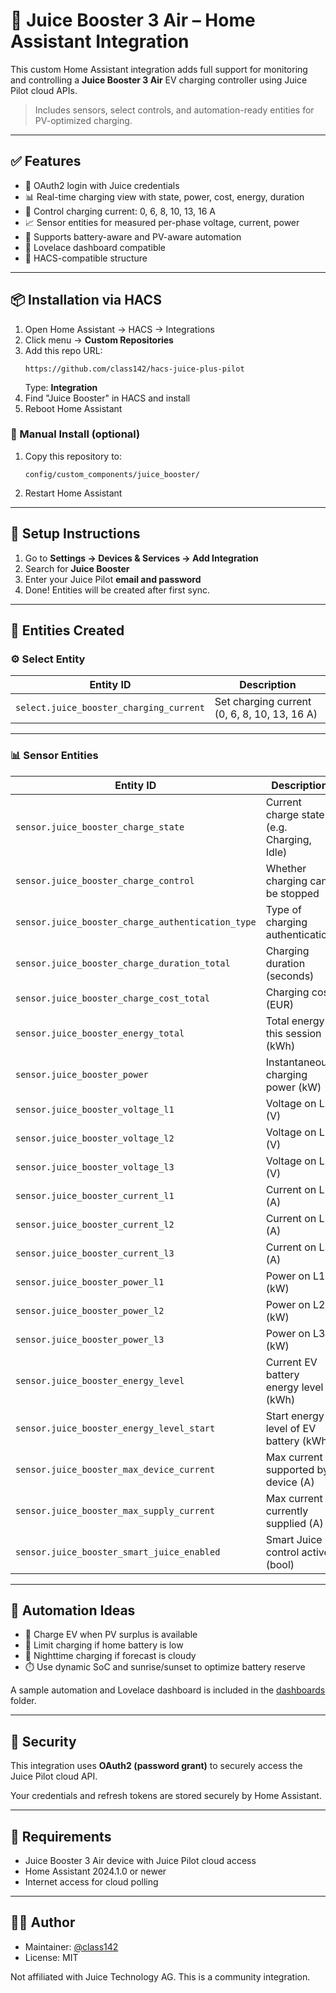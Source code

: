
# 🚗 Juice Booster 3 Air – Home Assistant Integration

This custom Home Assistant integration adds full support for monitoring and controlling a **Juice Booster 3 Air** EV charging controller using Juice Pilot cloud APIs.

> Includes sensors, select controls, and automation-ready entities for PV-optimized charging.

---

## ✅ Features

- 🔐 OAuth2 login with Juice credentials
- 📊 Real-time charging view with state, power, cost, energy, duration
- 🔌 Control charging current: 0, 6, 8, 10, 13, 16 A
- 📈 Sensor entities for measured per-phase voltage, current, power
- 🧠 Supports battery-aware and PV-aware automation
- 📱 Lovelace dashboard compatible
- 🎉 HACS-compatible structure

---

## 📦 Installation via HACS

1. Open Home Assistant → HACS → Integrations
2. Click menu → **Custom Repositories**
3. Add this repo URL:
   ```
   https://github.com/class142/hacs-juice-plus-pilot
   ```
   Type: **Integration**
4. Find "Juice Booster" in HACS and install
5. Reboot Home Assistant

### 🧰 Manual Install (optional)

1. Copy this repository to:
   ```
   config/custom_components/juice_booster/
   ```
2. Restart Home Assistant

---

## 🔧 Setup Instructions

1. Go to **Settings → Devices & Services → Add Integration**
2. Search for **Juice Booster**
3. Enter your Juice Pilot **email and password**
4. Done! Entities will be created after first sync.

---

## 🧩 Entities Created

### ⚙️ Select Entity

| Entity ID | Description |
|-----------|-------------|
| `select.juice_booster_charging_current` | Set charging current (0, 6, 8, 10, 13, 16 A) |

---

### 📊 Sensor Entities

| Entity ID | Description |
|-----------|-------------|
| `sensor.juice_booster_charge_state` | Current charge state (e.g. Charging, Idle) |
| `sensor.juice_booster_charge_control` | Whether charging can be stopped |
| `sensor.juice_booster_charge_authentication_type` | Type of charging authentication |
| `sensor.juice_booster_charge_duration_total` | Charging duration (seconds) |
| `sensor.juice_booster_charge_cost_total` | Charging cost (EUR) |
| `sensor.juice_booster_energy_total` | Total energy this session (kWh) |
| `sensor.juice_booster_power` | Instantaneous charging power (kW) |
| `sensor.juice_booster_voltage_l1` | Voltage on L1 (V) |
| `sensor.juice_booster_voltage_l2` | Voltage on L2 (V) |
| `sensor.juice_booster_voltage_l3` | Voltage on L3 (V) |
| `sensor.juice_booster_current_l1` | Current on L1 (A) |
| `sensor.juice_booster_current_l2` | Current on L2 (A) |
| `sensor.juice_booster_current_l3` | Current on L3 (A) |
| `sensor.juice_booster_power_l1` | Power on L1 (kW) |
| `sensor.juice_booster_power_l2` | Power on L2 (kW) |
| `sensor.juice_booster_power_l3` | Power on L3 (kW) |
| `sensor.juice_booster_energy_level` | Current EV battery energy level (kWh) |
| `sensor.juice_booster_energy_level_start` | Start energy level of EV battery (kWh) |
| `sensor.juice_booster_max_device_current` | Max current supported by device (A) |
| `sensor.juice_booster_max_supply_current` | Max current currently supplied (A) |
| `sensor.juice_booster_smart_juice_enabled` | Smart Juice control active (bool) |

---

## 🧠 Automation Ideas

- 🔆 Charge EV when PV surplus is available
- 🔋 Limit charging if home battery is low
- 🌙 Nighttime charging if forecast is cloudy
- ⏱️ Use dynamic SoC and sunrise/sunset to optimize battery reserve

A sample automation and Lovelace dashboard is included in the [dashboards](dashboards) folder.

---

## 🔐 Security

This integration uses **OAuth2 (password grant)** to securely access the Juice Pilot cloud API.

Your credentials and refresh tokens are stored securely by Home Assistant.

---

## 📘 Requirements

- Juice Booster 3 Air device with Juice Pilot cloud access
- Home Assistant 2024.1.0 or newer
- Internet access for cloud polling

---

## 👨‍💻 Author

- Maintainer: [@class142](https://github.com/class142)
- License: MIT

Not affiliated with Juice Technology AG. This is a community integration.
